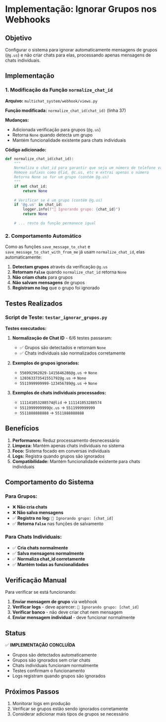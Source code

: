 # Implementação: Ignorar Grupos nos Webhooks

## Objetivo

Configurar o sistema para ignorar automaticamente mensagens de grupos (`@g.us`) e não criar chats para elas, processando apenas mensagens de chats individuais.

## Implementação

### 1. Modificação da Função `normalize_chat_id`

**Arquivo:** `multichat_system/webhook/views.py`

**Função modificada:** `normalize_chat_id(chat_id)` (linha 37)

**Mudanças:**
- Adicionada verificação para grupos (`@g.us`)
- Retorna `None` quando detecta um grupo
- Mantém funcionalidade existente para chats individuais

**Código adicionado:**
```python
def normalize_chat_id(chat_id):
    """
    Normaliza o chat_id para garantir que seja um número de telefone válido
    Remove sufixos como @lid, @c.us, etc e extrai apenas o número
    Retorna None se for um grupo (contém @g.us)
    """
    if not chat_id:
        return None
    
    # Verificar se é um grupo (contém @g.us)
    if '@g.us' in chat_id:
        logger.info(f"🚫 Ignorando grupo: {chat_id}")
        return None
    
    # ... resto da função permanece igual
```

### 2. Comportamento Automático

Como as funções `save_message_to_chat` e `save_message_to_chat_with_from_me` já usam `normalize_chat_id`, elas automaticamente:

1. **Detectam grupos** através da verificação `@g.us`
2. **Retornam `False`** quando `normalize_chat_id` retorna `None`
3. **Não criam chats** para grupos
4. **Não salvam mensagens** de grupos
5. **Registram no log** que o grupo foi ignorado

## Testes Realizados

### Script de Teste: `testar_ignorar_grupos.py`

**Testes executados:**

1. **Normalização de Chat ID** - 6/6 testes passaram:
   - ✅ Grupos são detectados e retornam `None`
   - ✅ Chats individuais são normalizados corretamente

2. **Exemplos de grupos ignorados:**
   - `556992962029-1415646286@g.us` → `None`
   - `120363373541551792@g.us` → `None`
   - `5511999999999-123456789@g.us` → `None`

3. **Exemplos de chats individuais processados:**
   - `111141053288574@lid` → `111141053288574`
   - `5511999999999@c.us` → `5511999999999`
   - `5511888888888` → `5511888888888`

## Benefícios

1. **Performance:** Reduz processamento desnecessário
2. **Limpeza:** Mantém apenas chats individuais no sistema
3. **Foco:** Sistema focado em conversas individuais
4. **Logs:** Registra quando grupos são ignorados
5. **Compatibilidade:** Mantém funcionalidade existente para chats individuais

## Comportamento do Sistema

### Para Grupos:
- ❌ **Não cria chats**
- ❌ **Não salva mensagens**
- ✅ **Registra no log:** `🚫 Ignorando grupo: [chat_id]`
- ✅ **Retorna `False`** nas funções de salvamento

### Para Chats Individuais:
- ✅ **Cria chats normalmente**
- ✅ **Salva mensagens normalmente**
- ✅ **Normaliza chat_id corretamente**
- ✅ **Mantém todas as funcionalidades**

## Verificação Manual

Para verificar se está funcionando:

1. **Enviar mensagem de grupo** via webhook
2. **Verificar logs** - deve aparecer: `🚫 Ignorando grupo: [chat_id]`
3. **Verificar banco** - não deve criar chat nem mensagem
4. **Enviar mensagem individual** - deve funcionar normalmente

## Status

✅ **IMPLEMENTAÇÃO CONCLUÍDA**

- Grupos são detectados automaticamente
- Grupos são ignorados sem criar chats
- Chats individuais funcionam normalmente
- Testes confirmam o funcionamento
- Logs registram quando grupos são ignorados

## Próximos Passos

1. Monitorar logs em produção
2. Verificar se grupos estão sendo ignorados corretamente
3. Considerar adicionar mais tipos de grupos se necessário 